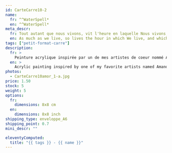 ```yaml
---
id: CarteCarre10-2
name: 
  fr: ^^WaterSpell*
  en: ^^WaterSpell*
meta_descr:
  fr: Tout autant que nous vivons, vit l'heure en laquelle Nous vivons, et qui meurt, de la même façon, Quand elle passe avec nous. 
  en: As much as we live, so lives the hour in which We live, and which dies, in the same way, When it passes with us.
tags: ["petit-format-carre"]
description: 
  fr: > 
    Peinture acrylique inspirée par un de mes artistes de coeur nommé Amano Yoshitaka, en apposant les traits de ce couple à l'encre de chine, contrastant avec le fond coloré. 
  en: >
    Acrylic painting inspired by one of my favorite artists named Amano Yoshitaka, applying the features of this couple in Indian ink, contrasting with the colored background.
photos:
  - CarteCarre10amor_1-a.jpg
price: 1.50
stock: 5
weight: 5
options:
  fr:
    dimensions: 8x8 cm
  en:
    dimensions: 8x8 inch
shipping_type: enveloppe_A6
shipping_point: 0.7  
mini_descr: ""

eleventyComputed:
  title: "{{ tags }} - {{ name }}"
---
```

